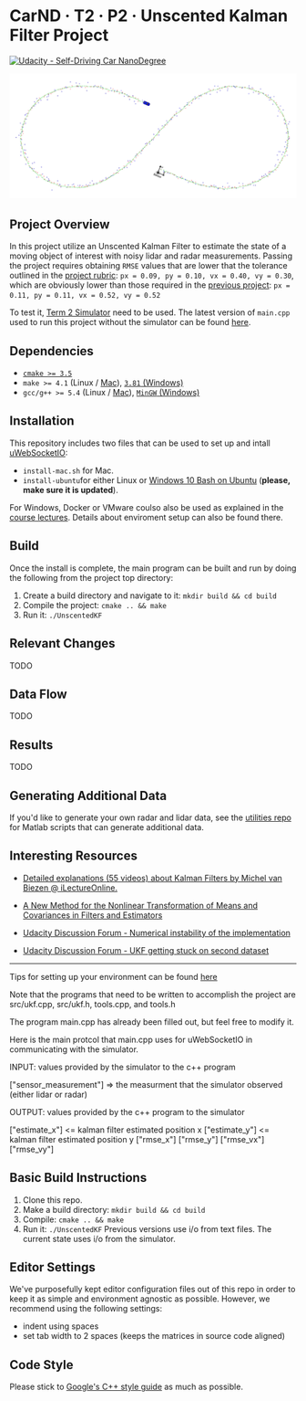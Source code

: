 CarND · T2 · P2 · Unscented Kalman Filter Project
=================================================

[![Udacity - Self-Driving Car NanoDegree](https://s3.amazonaws.com/udacity-sdc/github/shield-carnd.svg)](http://www.udacity.com/drive)

<img src="output/images/004 - Simulator Rotated.png" alt="Unscented Kalman Filter visualization on the simulator." />


Project Overview
----------------

In this project utilize an Unscented Kalman Filter to estimate the state of a moving object of interest with noisy lidar and radar measurements. Passing the project requires obtaining `RMSE` values that are lower that the tolerance outlined in the [project rubric](https://review.udacity.com/#!/rubrics/783/view):  `px = 0.09, py = 0.10, vx = 0.40, vy = 0.30`, which are obviously lower than those required in the [previous project](https://github.com/Danziger/CarND-T2-P1-Extended-Kalman-Filter):  `px = 0.11, py = 0.11, vx = 0.52, vy = 0.52` 

To test it, [Term 2 Simulator](https://github.com/udacity/self-driving-car-sim/releases) need to be used. The latest version of `main.cpp` used to run this project without the simulator can be found [here](https://github.com/udacity/CarND-Unscented-Kalman-Filter-Project/blob/10814755085e9e8b34050216baf73abaa6f1e9e9/src/main.cpp).


Dependencies
------------

- [`cmake >= 3.5`](https://cmake.org/install/)
- `make >= 4.1` (Linux / [Mac](https://developer.apple.com/xcode/features/)), [`3.81` (Windows)](http://gnuwin32.sourceforge.net/packages/make.htm)
- `gcc/g++ >= 5.4` (Linux / [Mac](https://developer.apple.com/xcode/features/)), [`MinGW` (Windows)](http://www.mingw.org/)


Installation
------------

This repository includes two files that can be used to set up and intall [uWebSocketIO](https://github.com/uWebSockets/uWebSockets):

- `install-mac.sh` for Mac.
- `install-ubuntu`for either Linux or [Windows 10 Bash on Ubuntu](https://www.howtogeek.com/249966/how-to-install-and-use-the-linux-bash-shell-on-windows-10/) (**please, make sure it is updated**).

For Windows, Docker or VMware coulso also be used as explained in the [course lectures](https://classroom.udacity.com/nanodegrees/nd013/parts/40f38239-66b6-46ec-ae68-03afd8a601c8/modules/0949fca6-b379-42af-a919-ee50aa304e6a/lessons/f758c44c-5e40-4e01-93b5-1a82aa4e044f/concepts/16cf4a78-4fc7-49e1-8621-3450ca938b77). Details about enviroment setup can also be found there.


Build
-----

Once the install is complete, the main program can be built and run by doing the following from the project top directory:

1. Create a build directory and navigate to it: `mkdir build && cd build`
2. Compile the project: `cmake .. && make`
3. Run it: `./UnscentedKF`


Relevant Changes
----------------

TODO


Data Flow
---------

TODO


Results
-------

TODO


Generating Additional Data
--------------------------

If you'd like to generate your own radar and lidar data, see the
[utilities repo](https://github.com/udacity/CarND-Mercedes-SF-Utilities) for
Matlab scripts that can generate additional data.


Interesting Resources
---------------------

- [Detailed explanations (55 videos) about Kalman Filters by Michel van Biezen @ iLectureOnline.](https://www.youtube.com/watch?v=CaCcOwJPytQ)

- [A New Method for the Nonlinear Transformation of Means
and Covariances in Filters and Estimators](https://www3.nd.edu/~lemmon/courses/ee67033/pubs/julier-ukf-tac-2000.pdf)

- [Udacity Discussion Forum - Numerical instability of the implementation](https://discussions.udacity.com/t/numerical-instability-of-the-implementation/230449)

- [Udacity Discussion Forum - UKF getting stuck on second dataset](https://discussions.udacity.com/t/ukf-getting-stuck-on-second-dataset/240080)


--------




Tips for setting up your environment can be found [here](https://classroom.udacity.com/nanodegrees/nd013/parts/40f38239-66b6-46ec-ae68-03afd8a601c8/modules/0949fca6-b379-42af-a919-ee50aa304e6a/lessons/f758c44c-5e40-4e01-93b5-1a82aa4e044f/concepts/23d376c7-0195-4276-bdf0-e02f1f3c665d)

Note that the programs that need to be written to accomplish the project are src/ukf.cpp, src/ukf.h, tools.cpp, and tools.h

The program main.cpp has already been filled out, but feel free to modify it.

Here is the main protcol that main.cpp uses for uWebSocketIO in communicating with the simulator.


INPUT: values provided by the simulator to the c++ program

["sensor_measurement"] => the measurment that the simulator observed (either lidar or radar)


OUTPUT: values provided by the c++ program to the simulator

["estimate_x"] <= kalman filter estimated position x
["estimate_y"] <= kalman filter estimated position y
["rmse_x"]
["rmse_y"]
["rmse_vx"]
["rmse_vy"]


## Basic Build Instructions

1. Clone this repo.
2. Make a build directory: `mkdir build && cd build`
3. Compile: `cmake .. && make`
4. Run it: `./UnscentedKF` Previous versions use i/o from text files.  The current state uses i/o
from the simulator.

## Editor Settings

We've purposefully kept editor configuration files out of this repo in order to
keep it as simple and environment agnostic as possible. However, we recommend
using the following settings:

* indent using spaces
* set tab width to 2 spaces (keeps the matrices in source code aligned)

## Code Style

Please stick to [Google's C++ style guide](https://google.github.io/styleguide/cppguide.html) as much as possible.
